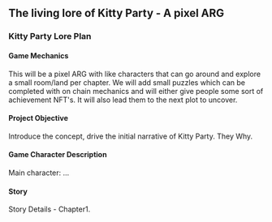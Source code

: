 ## The living lore of Kitty Party - A pixel ARG 

### Kitty Party Lore Plan

#### Game Mechanics
This will be a pixel ARG with like characters that can go around and explore a small room/land per chapter.
We will add small puzzles which can be completed with on chain mechanics and will either give people some sort of achievement NFT's.
It will also lead them to the next plot to uncover.

#### Project Objective
Introduce the concept, drive the initial narrative of Kitty Party. They Why.

#### Game Character Description

Main character:  …

#### Story
Story Details - Chapter1. <Title>
Chapter Objective (things to be conveyed): 

Plot: 

Characters Involved: 

Details: 


